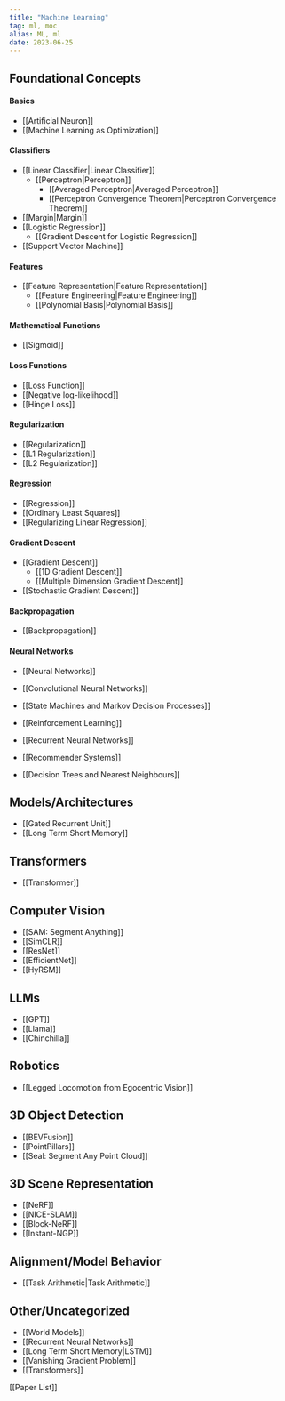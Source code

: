 ```yaml
---
title: "Machine Learning"
tag: ml, moc
alias: ML, ml
date: 2023-06-25
---
```

## Foundational Concepts

#### Basics
- [[Artificial Neuron]]
- [[Machine Learning as Optimization]]

#### Classifiers
- [[Linear Classifier|Linear Classifier]]
	- [[Perceptron|Perceptron]]
		- [[Averaged Perceptron|Averaged Perceptron]]
		- [[Perceptron Convergence Theorem|Perceptron Convergence Theorem]]
- [[Margin|Margin]]
- [[Logistic Regression]]
	- [[Gradient Descent for Logistic Regression]]
- [[Support Vector Machine]]

#### Features
- [[Feature Representation|Feature Representation]]
	- [[Feature Engineering|Feature Engineering]]
	- [[Polynomial Basis|Polynomial Basis]]

#### Mathematical Functions
- [[Sigmoid]]

#### Loss Functions
- [[Loss Function]]
- [[Negative log-likelihood]]
- [[Hinge Loss]]

#### Regularization
- [[Regularization]]
- [[L1 Regularization]]
- [[L2 Regularization]]

#### Regression
- [[Regression]]
- [[Ordinary Least Squares]]
- [[Regularizing Linear Regression]]

#### Gradient Descent
- [[Gradient Descent]]
	- [[1D Gradient Descent]]
	- [[Multiple Dimension Gradient Descent]]
- [[Stochastic Gradient Descent]]

#### Backpropagation
- [[Backpropagation]]

#### Neural Networks
- [[Neural Networks]]

- [[Convolutional Neural Networks]]

- [[State Machines and Markov Decision Processes]]

- [[Reinforcement Learning]]

- [[Recurrent Neural Networks]]

- [[Recommender Systems]]

- [[Decision Trees and Nearest Neighbours]]

## Models/Architectures
- [[Gated Recurrent Unit]]
- [[Long Term Short Memory]]
## Transformers
- [[Transformer]]
## Computer Vision
- [[SAM: Segment Anything]]
- [[SimCLR]]
- [[ResNet]]
- [[EfficientNet]]
- [[HyRSM]]

## LLMs
- [[GPT]]
- [[Llama]]
- [[Chinchilla]]

## Robotics
- [[Legged Locomotion from Egocentric Vision]]

## 3D Object Detection
- [[BEVFusion]]
- [[PointPillars]]
- [[Seal: Segment Any Point Cloud]]

## 3D Scene Representation
- [[NeRF]]
- [[NICE-SLAM]]
- [[Block-NeRF]]
- [[Instant-NGP]]

## Alignment/Model Behavior
- [[Task Arithmetic|Task Arithmetic]]

## Other/Uncategorized
- [[World Models]]
- [[Recurrent Neural Networks]]
- [[Long Term Short Memory|LSTM]]
- [[Vanishing Gradient Problem]]
- [[Transformers]]



[[Paper List]]
